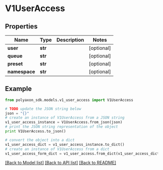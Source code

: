 # V1UserAccess


## Properties
Name | Type | Description | Notes
------------ | ------------- | ------------- | -------------
**user** | **str** |  | [optional] 
**queue** | **str** |  | [optional] 
**preset** | **str** |  | [optional] 
**namespace** | **str** |  | [optional] 

## Example

```python
from polyaxon_sdk.models.v1_user_access import V1UserAccess

# TODO update the JSON string below
json = "{}"
# create an instance of V1UserAccess from a JSON string
v1_user_access_instance = V1UserAccess.from_json(json)
# print the JSON string representation of the object
print V1UserAccess.to_json()

# convert the object into a dict
v1_user_access_dict = v1_user_access_instance.to_dict()
# create an instance of V1UserAccess from a dict
v1_user_access_form_dict = v1_user_access.from_dict(v1_user_access_dict)
```
[[Back to Model list]](../README.md#documentation-for-models) [[Back to API list]](../README.md#documentation-for-api-endpoints) [[Back to README]](../README.md)



